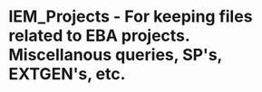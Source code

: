 # IEM_Projects - For keeping files related to EBA projects.  Miscellanous queries, SP's, EXTGEN's, etc.